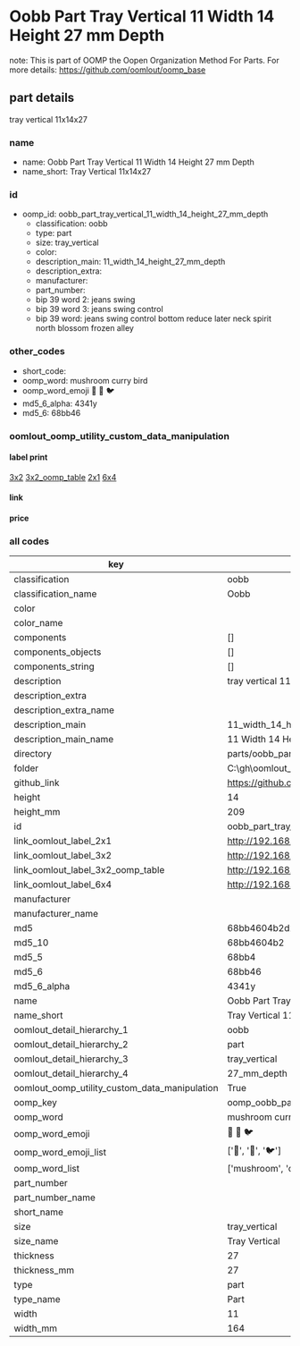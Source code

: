 # Oobb Part Tray Vertical 11 Width 14 Height 27 mm Depth  

note: This is part of OOMP the Oopen Organization Method For Parts. For more details: https://github.com/oomlout/oomp_base

##  part details
  



tray vertical 11x14x27



### name
* name: Oobb Part Tray Vertical 11 Width 14 Height 27 mm Depth
* name_short: Tray Vertical 11x14x27 
### id
* oomp_id: oobb_part_tray_vertical_11_width_14_height_27_mm_depth
  * classification: oobb
  * type: part
  * size: tray_vertical
  * color: 
  * description_main: 11_width_14_height_27_mm_depth
  * description_extra: 
  * manufacturer: 
  * part_number: 
  * bip 39 word 2: jeans swing
  * bip 39 word 3: jeans swing control
  * bip 39 word: jeans swing control bottom reduce later neck spirit north blossom frozen alley

### other_codes
* short_code: 
* oomp_word: mushroom curry bird
* oomp_word_emoji :mushroom: :curry: :bird:
* md5_6_alpha: 4341y
* md5_6: 68bb46






### oomlout_oomp_utility_custom_data_manipulation
#### label print
[3x2](http://192.168.1.245:1112/?label=oomp%204341y)
[3x2_oomp_table](http://192.168.1.108:1112/?label=oomp%204341y)
[2x1](http://192.168.1.242:1112/?label=oomp%204341y)
[6x4](http://192.168.1.55:1112/?label=oomp%204341y)    

#### link

                              

#### price







### all codes 
| key | value |  
| --- | --- |  
| classification | oobb |  
| classification_name | Oobb |  
| color |  |  
| color_name |  |  
| components | [] |  
| components_objects | [] |  
| components_string | [] |  
| description | tray vertical 11x14x27 |  
| description_extra |  |  
| description_extra_name |  |  
| description_main | 11_width_14_height_27_mm_depth |  
| description_main_name | 11 Width 14 Height 27 mm Depth |  
| directory | parts/oobb_part_tray_vertical_11_width_14_height_27_mm_depth |  
| folder | C:\gh\oomlout_oobb_version_4_generated_parts\parts\oobb_part_tray_vertical_11_width_14_height_27_mm_depth |  
| github_link | https://github.com/oomlout/oomlout_oomp_part_src/tree/main/parts/oobb_part_tray_vertical_11_width_14_height_27_mm_depth |  
| height | 14 |  
| height_mm | 209 |  
| id | oobb_part_tray_vertical_11_width_14_height_27_mm_depth |  
| link_oomlout_label_2x1 | http://192.168.1.242:1112/?label=oomp%204341y |  
| link_oomlout_label_3x2 | http://192.168.1.245:1112/?label=oomp%204341y |  
| link_oomlout_label_3x2_oomp_table | http://192.168.1.108:1112/?label=oomp%204341y |  
| link_oomlout_label_6x4 | http://192.168.1.55:1112/?label=oomp%204341y |  
| manufacturer |  |  
| manufacturer_name |  |  
| md5 | 68bb4604b2d21275f55a01a45ef703bd |  
| md5_10 | 68bb4604b2 |  
| md5_5 | 68bb4 |  
| md5_6 | 68bb46 |  
| md5_6_alpha | 4341y |  
| name | Oobb Part Tray Vertical 11 Width 14 Height 27 mm Depth |  
| name_short | Tray Vertical 11x14x27  |  
| oomlout_detail_hierarchy_1 | oobb |  
| oomlout_detail_hierarchy_2 | part |  
| oomlout_detail_hierarchy_3 | tray_vertical |  
| oomlout_detail_hierarchy_4 | 27_mm_depth |  
| oomlout_oomp_utility_custom_data_manipulation | True |  
| oomp_key | oomp_oobb_part_tray_vertical_11_width_14_height_27_mm_depth |  
| oomp_word | mushroom curry bird |  
| oomp_word_emoji | :mushroom: :curry: :bird: |  
| oomp_word_emoji_list | [':mushroom:', ':curry:', ':bird:'] |  
| oomp_word_list | ['mushroom', 'curry', 'bird'] |  
| part_number |  |  
| part_number_name |  |  
| short_name |  |  
| size | tray_vertical |  
| size_name | Tray Vertical |  
| thickness | 27 |  
| thickness_mm | 27 |  
| type | part |  
| type_name | Part |  
| width | 11 |  
| width_mm | 164 |  
